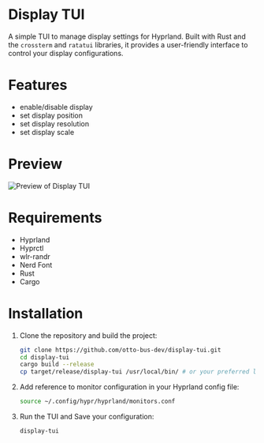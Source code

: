 # Display TUI

A simple TUI to manage display settings for Hyprland.
Built with Rust and the `crossterm` and `ratatui` libraries, it provides a user-friendly interface to control your display configurations.

# Features

- enable/disable display
- set display position
- set display resolution
- set display scale

# Preview

![Preview of Display TUI](https://raw.githubusercontent.com/otto-bus-dev/display-tui/blob/master/assets/preview.png)

# Requirements

- Hyprland
- Hyprctl
- wlr-randr
- Nerd Font
- Rust
- Cargo

# Installation

1. Clone the repository and build the project:
   ```bash
   git clone https://github.com/otto-bus-dev/display-tui.git
   cd display-tui
   cargo build --release
   cp target/release/display-tui /usr/local/bin/ # or your preferred location
   ```
2. Add reference to monitor configuration in your Hyprland config file:
   ```bash
   source ~/.config/hypr/hyprland/monitors.conf
   ```
3. Run the TUI and Save your configuration:
   ```bash
   display-tui
   ```

